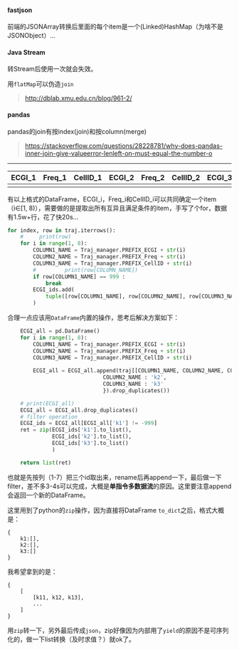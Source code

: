 #### fastjson

前端的JSONArray转换后里面的每个item是一个(Linked)HashMap（为啥不是JSONObject）...



#### Java Stream

转Stream后使用一次就会失效。

用`flatMap`可以伪造`join`

> http://dblab.xmu.edu.cn/blog/961-2/ 



#### pandas

pandas的join有按index(join)和按column(merge)

> https://stackoverflow.com/questions/28228781/why-does-pandas-inner-join-give-valueerror-lenleft-on-must-equal-the-number-o 



---

| ECGI_1 | Freq_1 | CellID_1 | ECGI_2 | Freq_2 | CellID_2 | ECGI_3 |  Freq_3 | CellID_3 |
| ------ | ----- | ------ | -------- | ------ | --------- | ----- | ------ | -------- |
|          |       |        |          |        |           |       |        |          |

有以上格式的DataFrame，ECGI_i，Freq_i和CellID_i可以共同确定一个item（i∈[1, 8)），需要做的是提取出所有互异且满足条件的item，手写了个for，数据有1.5w+行，花了快20s...

```python
for index, row in traj.iterrows():
    #     print(row)
    for i in range(1, 8):
        COLUMN1_NAME = Traj_manager.PREFIX_ECGI + str(i)
        COLUMN2_NAME = Traj_manager.PREFIX_Freq + str(i)
        COLUMN3_NAME = Traj_manager.PREFIX_CellID + str(i)
        #         print(row[COLUMN_NAME])
        if row[COLUMN1_NAME] == 999 :
            break
        ECGI_ids.add(
            tuple([row[COLUMN1_NAME], row[COLUMN2_NAME], row[COLUMN3_NAME]])
        )
```

合理一点应该用`DataFrame`内置的操作，思考后解决方案如下：

```python
	ECGI_all = pd.DataFrame()
    for i in range(1, 8):
        COLUMN1_NAME = Traj_manager.PREFIX_ECGI + str(i)
        COLUMN2_NAME = Traj_manager.PREFIX_Freq + str(i)
        COLUMN3_NAME = Traj_manager.PREFIX_CellID + str(i)
        
        ECGI_all = ECGI_all.append(traj[[COLUMN1_NAME, COLUMN2_NAME, COLUMN3_NAME]].rename(columns={COLUMN1_NAME : 'k1',
                              COLUMN2_NAME : 'k2',
                              COLUMN3_NAME : 'k3'
                              }).drop_duplicates())

    # print(ECGI_all)
    ECGI_all = ECGI_all.drop_duplicates()
    # filter operation
    ECGI_ids = ECGI_all[ECGI_all['k1'] != -999]
    ret = zip(ECGI_ids['k1'].to_list(),
              ECGI_ids['k2'].to_list(),
              ECGI_ids['k3'].to_list()
              )

    return list(ret)
```

也就是先按列（1-7）把三个id取出来，rename后再append一下，最后做一下filter，差不多3-4s可以完成，大概是**单指令多数据流**的原因。这里要注意append会返回一个新的DataFrame。

这里用到了python的`zip`操作，因为直接将DataFrame `to_dict`之后，格式大概是：

```shell
{
	k1:[],
	k2:[],
	k3:[]
}
```

我希望拿到的是：

```shell
{
	[
		[k11, k12, k13],
		...
	]
}
```

用`zip`转一下，另外最后传成`json`，zip好像因为内部用了`yield`的原因不是可序列化的，做一下list转换（及时求值？）就ok了。